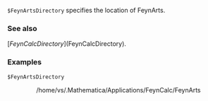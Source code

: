 `$FeynArtsDirectory` specifies  the location of FeynArts.

### See also

[$FeynCalcDirectory]($FeynCalcDirectory).

### Examples

```mathematica
$FeynArtsDirectory
```

$$\text{/home/vs/.Mathematica/Applications/FeynCalc/FeynArts}$$